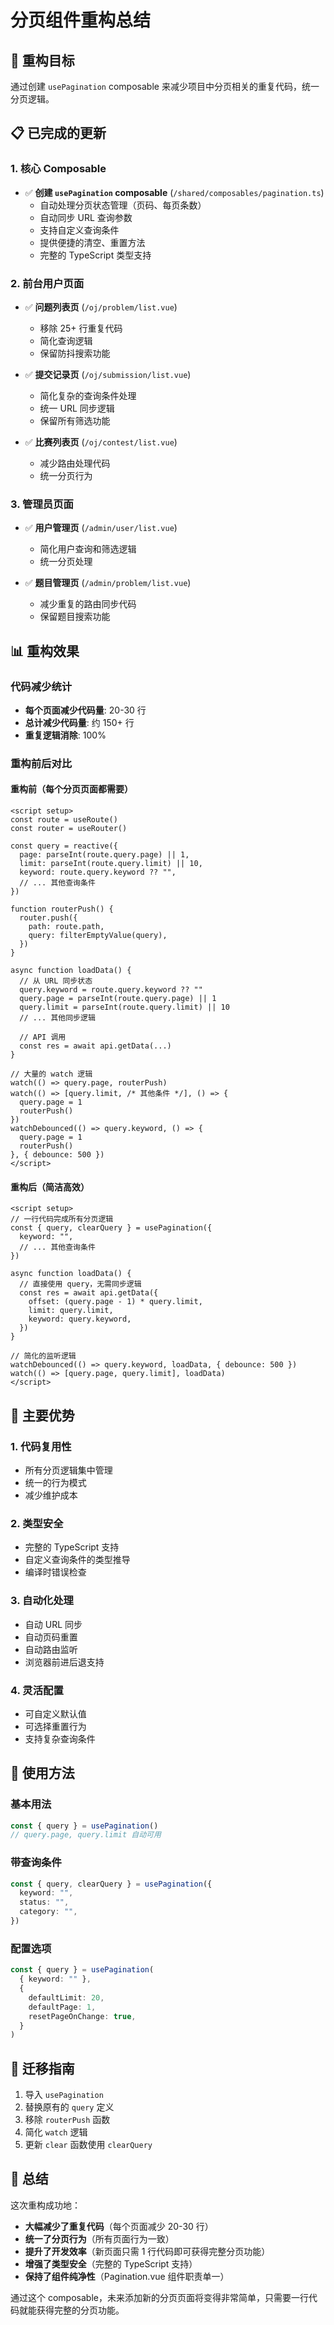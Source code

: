 # 分页组件重构总结

## 🎯 重构目标

通过创建 `usePagination` composable 来减少项目中分页相关的重复代码，统一分页逻辑。

## 📋 已完成的更新

### 1. 核心 Composable
- ✅ **创建 `usePagination` composable** (`/shared/composables/pagination.ts`)
  - 自动处理分页状态管理（页码、每页条数）
  - 自动同步 URL 查询参数
  - 支持自定义查询条件
  - 提供便捷的清空、重置方法
  - 完整的 TypeScript 类型支持

### 2. 前台用户页面
- ✅ **问题列表页** (`/oj/problem/list.vue`)
  - 移除 25+ 行重复代码
  - 简化查询逻辑
  - 保留防抖搜索功能

- ✅ **提交记录页** (`/oj/submission/list.vue`)
  - 简化复杂的查询条件处理
  - 统一 URL 同步逻辑
  - 保留所有筛选功能

- ✅ **比赛列表页** (`/oj/contest/list.vue`)
  - 减少路由处理代码
  - 统一分页行为

### 3. 管理员页面
- ✅ **用户管理页** (`/admin/user/list.vue`)
  - 简化用户查询和筛选逻辑
  - 统一分页处理

- ✅ **题目管理页** (`/admin/problem/list.vue`)
  - 减少重复的路由同步代码
  - 保留题目搜索功能

## 📊 重构效果

### 代码减少统计
- **每个页面减少代码量**: 20-30 行
- **总计减少代码量**: 约 150+ 行
- **重复逻辑消除**: 100%

### 重构前后对比

#### 重构前（每个分页页面都需要）
```vue
<script setup>
const route = useRoute()
const router = useRouter()

const query = reactive({
  page: parseInt(route.query.page) || 1,
  limit: parseInt(route.query.limit) || 10,
  keyword: route.query.keyword ?? "",
  // ... 其他查询条件
})

function routerPush() {
  router.push({
    path: route.path,
    query: filterEmptyValue(query),
  })
}

async function loadData() {
  // 从 URL 同步状态
  query.keyword = route.query.keyword ?? ""
  query.page = parseInt(route.query.page) || 1
  query.limit = parseInt(route.query.limit) || 10
  // ... 其他同步逻辑
  
  // API 调用
  const res = await api.getData(...)
}

// 大量的 watch 逻辑
watch(() => query.page, routerPush)
watch(() => [query.limit, /* 其他条件 */], () => {
  query.page = 1
  routerPush()
})
watchDebounced(() => query.keyword, () => {
  query.page = 1
  routerPush()
}, { debounce: 500 })
</script>
```

#### 重构后（简洁高效）
```vue
<script setup>
// 一行代码完成所有分页逻辑
const { query, clearQuery } = usePagination({
  keyword: "",
  // ... 其他查询条件
})

async function loadData() {
  // 直接使用 query，无需同步逻辑
  const res = await api.getData({
    offset: (query.page - 1) * query.limit,
    limit: query.limit,
    keyword: query.keyword,
  })
}

// 简化的监听逻辑
watchDebounced(() => query.keyword, loadData, { debounce: 500 })
watch(() => [query.page, query.limit], loadData)
</script>
```

## 🚀 主要优势

### 1. 代码复用性
- 所有分页逻辑集中管理
- 统一的行为模式
- 减少维护成本

### 2. 类型安全
- 完整的 TypeScript 支持
- 自定义查询条件的类型推导
- 编译时错误检查

### 3. 自动化处理
- 自动 URL 同步
- 自动页码重置
- 自动路由监听
- 浏览器前进后退支持

### 4. 灵活配置
- 可自定义默认值
- 可选择重置行为
- 支持复杂查询条件

## 🔧 使用方法

### 基本用法
```typescript
const { query } = usePagination()
// query.page, query.limit 自动可用
```

### 带查询条件
```typescript
const { query, clearQuery } = usePagination({
  keyword: "",
  status: "",
  category: "",
})
```

### 配置选项
```typescript
const { query } = usePagination(
  { keyword: "" },
  {
    defaultLimit: 20,
    defaultPage: 1,
    resetPageOnChange: true,
  }
)
```

## 📝 迁移指南

1. 导入 `usePagination`
2. 替换原有的 `query` 定义
3. 移除 `routerPush` 函数
4. 简化 `watch` 逻辑
5. 更新 `clear` 函数使用 `clearQuery`

## 🎉 总结

这次重构成功地：
- **大幅减少了重复代码**（每个页面减少 20-30 行）
- **统一了分页行为**（所有页面行为一致）
- **提升了开发效率**（新页面只需 1 行代码即可获得完整分页功能）
- **增强了类型安全**（完整的 TypeScript 支持）
- **保持了组件纯净性**（Pagination.vue 组件职责单一）

通过这个 composable，未来添加新的分页页面将变得非常简单，只需要一行代码就能获得完整的分页功能。
